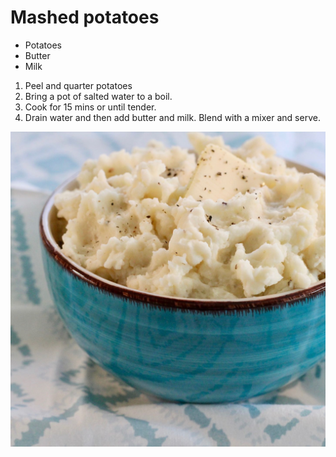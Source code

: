 # Mashed potatoes

- Potatoes
- Butter
- Milk

1. Peel and quarter potatoes
2. Bring a pot of salted water to a boil. 
3. Cook for 15 mins or until tender. 
4. Drain water and then add butter and milk. Blend with a mixer and serve.

![Untitled](Mashed%20potatoes%20d0312ed4d4834fff93e779b0169b53c3/Untitled.png)